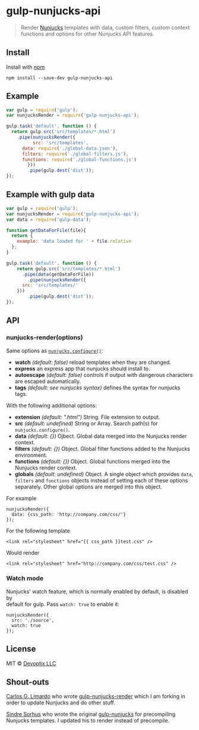 # gulp-nunjucks-api

> Render [Nunjucks](https://mozilla.github.io/nunjucks/) templates with data, 
custom filters, custom context functions and options for other Nunjucks API 
features.

## Install

Install with [npm](https://npmjs.org/package/gulp-nunjucks-api)

```
npm install --save-dev gulp-nunjucks-api
```

## Example

```js
var gulp = require('gulp');
var nunjucksRender = require('gulp-nunjucks-api');

gulp.task('default', function () {
  return gulp.src('src/templates/*.html')
    .pipe(nunjucksRender({
		  src: 'src/templates',
      data: require('./global-data.json'),
      filters: require('./global-filters.js'),
      functions: require('./global-functions.js')
		}))
		.pipe(gulp.dest('dist'));
});
```

## Example with gulp data

```js
var gulp = require('gulp');
var nunjucksRender = require('gulp-nunjucks-api');
var data = require('gulp-data');

function getDataForFile(file){
  return {
    example: 'data loaded for ' + file.relative
  };
}

gulp.task('default', function () {
	return gulp.src('src/templates/*.html')
	  .pipe(data(getDataForFile))
		.pipe(nunjucksRender({
      src: 'src/templates/'
    }))
		.pipe(gulp.dest('dist'));
});
```


## API

### nunjucks-render(options)

Same options as 
[`nunjucks.configure()`](http://mozilla.github.io/nunjucks/api.html#configure):

- **watch** _(default: false)_ reload templates when they are changed.
- **express** an express app that nunjucks should install to.
- **autoescape** _(default: false)_ controls if output with dangerous 
characters are escaped automatically.
- **tags** _(default: see nunjucks syntax)_ defines the syntax for nunjucks 
tags.

With the following additional options:

- **extension** _(default: ".html")_ String. File extension to output.
- **src** _(default: undefined)_ String or Array. Search path(s) for 
`nunjucks.configure()`.
- **data** _(default: {})_ Ojbect. Global data merged into the Nunjucks render 
context.
- **filters** _(default: {})_ Object. Global filter functions added to the 
Nunjucks environment.
- **functions** _(default: {})_ Object. Global functions merged into the 
Nunjucks render context.
- **globals** _(default: undefined)_ Object. A single object which provides 
`data`, `filters` and `functions` objects instead of setting each of these
options separately. Other global options are merged into this object.

For example
```
nunjucksRender({
  data: {css_path: 'http://company.com/css/'}
});
```

For the following template
```
<link rel="stylesheet" href="{{ css_path }}test.css" />
```

Would render
```
<link rel="stylesheet" href="http://company.com/css/test.css" />
```

### Watch mode
Nunjucks' watch feature, which is normally enabled by default, is disabled by                                          
default for gulp. Pass `watch: true` to enable it:

```
nunjucksRender({
  src: './source',
  watch: true
});
```

## License

MIT © [Devoptix LLC](http://www.devoptix.com)

## Shout-outs

[Carlos G. Limardo](http://limardo.org) who wrote 
[gulp-nunjucks-render](https://www.npmjs.com/package/gulp-nunjucks-render) 
which I am forking in order to update Nunjucks and do other stuff.

[Sindre Sorhus](http://sindresorhus.com/) who wrote the original 
[gulp-nunjucks](https://www.npmjs.org/package/gulp-nunjucks) for precompiling 
Nunjucks templates. I updated his to render instead of precompile.
